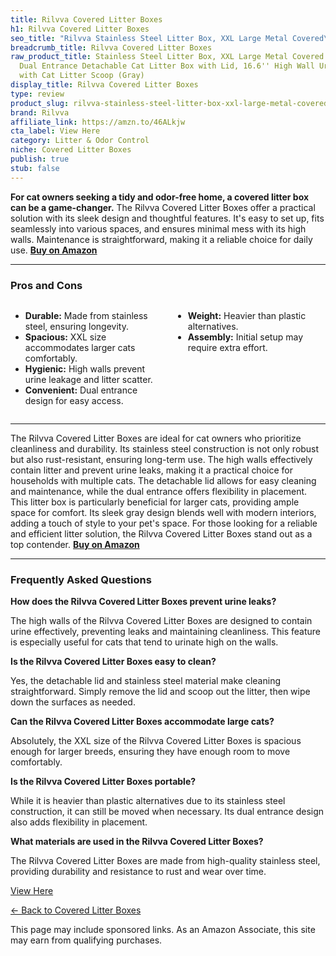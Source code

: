 ```yaml
---
title: Rilvva Covered Litter Boxes
h1: Rilvva Covered Litter Boxes
seo_title: "Rilvva Stainless Steel Litter Box, XXL Large Metal Covered\u2026"
breadcrumb_title: Rilvva Covered Litter Boxes
raw_product_title: Stainless Steel Litter Box, XXL Large Metal Covered Litter Boxes,
  Dual Entrance Detachable Cat Litter Box with Lid, 16.6'' High Wall Urine Leak Prevention
  with Cat Litter Scoop (Gray)
display_title: Rilvva Covered Litter Boxes
type: review
product_slug: rilvva-stainless-steel-litter-box-xxl-large-metal-covered-litter-boxes-5ca7a96f
brand: Rilvva
affiliate_link: https://amzn.to/46ALkjw
cta_label: View Here
category: Litter & Odor Control
niche: Covered Litter Boxes
publish: true
stub: false
---
```


<div id="intro" class="full-width">
  <p><strong>For cat owners seeking a tidy and odor-free home, a covered litter box can be a game-changer.</strong> The Rilvva Covered Litter Boxes offer a practical solution with its sleek design and thoughtful features. It's easy to set up, fits seamlessly into various spaces, and ensures minimal mess with its high walls. Maintenance is straightforward, making it a reliable choice for daily use. <a href="https://amzn.to/46ALkjw" rel="nofollow sponsored noopener" target="_blank"><strong>Buy on Amazon</strong></a></p>
</div>

<hr />
<h3 id="pros-cons">Pros and Cons</h3>
<div class="pc-grid" style="display:grid;grid-template-columns:1fr 1fr;gap:16px;">
  <ul>
    <li><strong>Durable:</strong> Made from stainless steel, ensuring longevity.</li>
    <li><strong>Spacious:</strong> XXL size accommodates larger cats comfortably.</li>
    <li><strong>Hygienic:</strong> High walls prevent urine leakage and litter scatter.</li>
    <li><strong>Convenient:</strong> Dual entrance design for easy access.</li>
  </ul>
  <ul>
    <li><strong>Weight:</strong> Heavier than plastic alternatives.</li>
    <li><strong>Assembly:</strong> Initial setup may require extra effort.</li>
  </ul>
</div>
<hr />

<div class="full-width">
  <p>The Rilvva Covered Litter Boxes are ideal for cat owners who prioritize cleanliness and durability. Its stainless steel construction is not only robust but also rust-resistant, ensuring long-term use. The high walls effectively contain litter and prevent urine leaks, making it a practical choice for households with multiple cats. The detachable lid allows for easy cleaning and maintenance, while the dual entrance offers flexibility in placement. This litter box is particularly beneficial for larger cats, providing ample space for comfort. Its sleek gray design blends well with modern interiors, adding a touch of style to your pet's space. For those looking for a reliable and efficient litter solution, the Rilvva Covered Litter Boxes stand out as a top contender. <a href="https://amzn.to/46ALkjw" rel="nofollow sponsored noopener" target="_blank"><strong>Buy on Amazon</strong></a></p>
</div>

<hr />
<h3 id="faqs">Frequently Asked Questions</h3>

<p><strong>How does the Rilvva Covered Litter Boxes prevent urine leaks?</strong></p>
<p>The high walls of the Rilvva Covered Litter Boxes are designed to contain urine effectively, preventing leaks and maintaining cleanliness. This feature is especially useful for cats that tend to urinate high on the walls.</p>

<p><strong>Is the Rilvva Covered Litter Boxes easy to clean?</strong></p>
<p>Yes, the detachable lid and stainless steel material make cleaning straightforward. Simply remove the lid and scoop out the litter, then wipe down the surfaces as needed.</p>

<p><strong>Can the Rilvva Covered Litter Boxes accommodate large cats?</strong></p>
<p>Absolutely, the XXL size of the Rilvva Covered Litter Boxes is spacious enough for larger breeds, ensuring they have enough room to move comfortably.</p>

<p><strong>Is the Rilvva Covered Litter Boxes portable?</strong></p>
<p>While it is heavier than plastic alternatives due to its stainless steel construction, it can still be moved when necessary. Its dual entrance design also adds flexibility in placement.</p>

<p><strong>What materials are used in the Rilvva Covered Litter Boxes?</strong></p>
<p>The Rilvva Covered Litter Boxes are made from high-quality stainless steel, providing durability and resistance to rust and wear over time.</p>
<p><a class="btn" href="https://amzn.to/46ALkjw" target="_blank" rel="nofollow sponsored noopener">View Here</a></p>
<p><a href="/roundups/litter-odor-control/covered-litter-boxes/">← Back to Covered Litter Boxes</a></p>
<aside class="disclosure">This page may include sponsored links. As an Amazon Associate, this site may earn from qualifying purchases.</aside>
